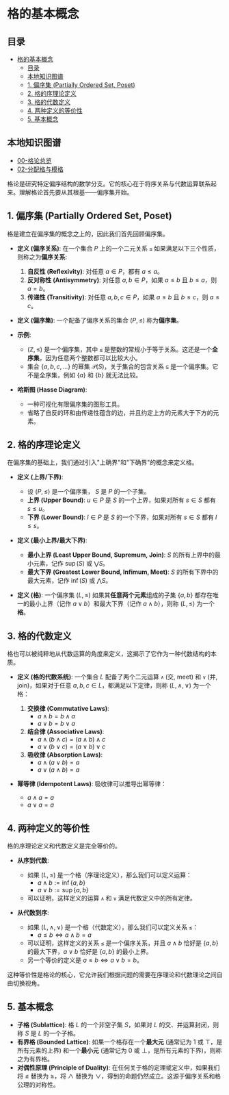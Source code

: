 # 格的基本概念

<!-- 本地目录区块 -->
## 目录

- [格的基本概念](#格的基本概念)
  - [目录](#目录)
  - [本地知识图谱](#本地知识图谱)
  - [1. 偏序集 (Partially Ordered Set, Poset)](#1-偏序集-partially-ordered-set-poset)
  - [2. 格的序理论定义](#2-格的序理论定义)
  - [3. 格的代数定义](#3-格的代数定义)
  - [4. 两种定义的等价性](#4-两种定义的等价性)
  - [5. 基本概念](#5-基本概念)

<!-- 本地知识图谱区块 -->
## 本地知识图谱

- [00-格论总览](./00-格论总览.md)
- [02-分配格与模格](./02-分配格与模格.md)

格论是研究特定偏序结构的数学分支。它的核心在于将序关系与代数运算联系起来。理解格论首先要从其根基——偏序集开始。

## 1. 偏序集 (Partially Ordered Set, Poset)

格是建立在偏序集的概念之上的，因此我们首先回顾偏序集。

- **定义 (偏序关系)**: 在一个集合 $P$ 上的一个二元关系 `≤` 如果满足以下三个性质，则称之为**偏序关系**:
    1. **自反性 (Reflexivity)**: 对任意 $a \in P$，都有 $a \le a$。
    2. **反对称性 (Antisymmetry)**: 对任意 $a, b \in P$，如果 $a \le b$ 且 $b \le a$，则 $a = b$。
    3. **传递性 (Transitivity)**: 对任意 $a, b, c \in P$，如果 $a \le b$ 且 $b \le c$，则 $a \le c$。

- **定义 (偏序集)**: 一个配备了偏序关系的集合 $(P, \le)$ 称为**偏序集**。

- **示例**:
  - $(\mathbb{Z}, \le)$ 是一个偏序集，其中 `≤` 是整数的常规小于等于关系。这还是一个**全序集**，因为任意两个整数都可以比较大小。
  - 集合 $\{a, b, c, ...\}$ 的幂集 $\mathcal{P}(S)$，关于集合的包含关系 `⊆` 是一个偏序集。它不是全序集，例如 $\{a\}$ 和 $\{b\}$ 就无法比较。

- **哈斯图 (Hasse Diagram)**:
  - 一种可视化有限偏序集的图形工具。
  - 省略了自反的环和由传递性蕴含的边，并且约定上方的元素大于下方的元素。

## 2. 格的序理论定义

在偏序集的基础上，我们通过引入"上确界"和"下确界"的概念来定义格。

- **定义 (上界/下界)**:
  - 设 $(P, \le)$ 是一个偏序集， $S$ 是 $P$ 的一个子集。
  - **上界 (Upper Bound)**: $u \in P$ 是 $S$ 的一个上界，如果对所有 $s \in S$ 都有 $s \le u$。
  - **下界 (Lower Bound)**: $l \in P$ 是 $S$ 的一个下界，如果对所有 $s \in S$ 都有 $l \le s$。

- **定义 (最小上界/最大下界)**:
  - **最小上界 (Least Upper Bound, Supremum, Join)**: $S$ 的所有上界中的最小元素，记作 $\sup(S)$ 或 $\bigvee S$。
  - **最大下界 (Greatest Lower Bound, Infimum, Meet)**: $S$ 的所有下界中的最大元素，记作 $\inf(S)$ 或 $\bigwedge S$。

- **定义 (格)**:
    一个偏序集 $(L, \le)$ 如果其**任意两个元素**组成的子集 $\{a, b\}$ 都存在唯一的最小上界（记作 $a \lor b$）和最大下界（记作 $a \land b$），则称 $(L, \le)$ 为一个**格**。

## 3. 格的代数定义

格也可以被纯粹地从代数运算的角度来定义，这揭示了它作为一种代数结构的本质。

- **定义 (格的代数系统)**:
    一个集合 $L$ 配备了两个二元运算 `∧` (交, meet) 和 `∨` (并, join)，如果对于任意 $a, b, c \in L$，都满足以下定律，则称 $(L, \land, \lor)$ 为一个格：
    1. **交换律 (Commutative Laws)**:
        - $a \land b = b \land a$
        - $a \lor b = b \lor a$
    2. **结合律 (Associative Laws)**:
        - $a \land (b \land c) = (a \land b) \land c$
        - $a \lor (b \lor c) = (a \lor b) \lor c$
    3. **吸收律 (Absorption Laws)**:
        - $a \land (a \lor b) = a$
        - $a \lor (a \land b) = a$

- **幂等律 (Idempotent Laws)**: 吸收律可以推导出幂等律：
  - $a \land a = a$
  - $a \lor a = a$

## 4. 两种定义的等价性

格的序理论定义和代数定义是完全等价的。

- **从序到代数**:
  - 如果 $(L, \le)$ 是一个格（序理论定义），那么我们可以定义运算：
    - $a \land b := \inf\{a, b\}$
    - $a \lor b := \sup\{a, b\}$
  - 可以证明，这样定义的运算 `∧` 和 `∨` 满足代数定义中的所有定律。

- **从代数到序**:
  - 如果 $(L, \land, \lor)$ 是一个格（代数定义），那么我们可以定义关系 `≤`：
    - $a \le b \iff a \land b = a$
  - 可以证明，这样定义的关系 `≤` 是一个偏序关系，并且 $a \land b$ 恰好是 $\{a,b\}$ 的最大下界，$a \lor b$ 恰好是 $\{a,b\}$ 的最小上界。
  - 另一个等价的定义是 $a \le b \iff a \lor b = b$。

这种等价性是格论的核心，它允许我们根据问题的需要在序理论和代数理论之间自由切换视角。

## 5. 基本概念

- **子格 (Sublattice)**: 格 $L$ 的一个非空子集 $S$，如果对 $L$ 的交、并运算封闭，则称 $S$ 是 $L$ 的一个子格。
- **有界格 (Bounded Lattice)**: 如果一个格存在一个**最大元** (通常记为 1 或 $\top$，是所有元素的上界) 和一个**最小元** (通常记为 0 或 $\bot$，是所有元素的下界)，则称之为有界格。
- **对偶性原理 (Principle of Duality)**: 在任何关于格的定理或定义中，如果我们将 $\le$ 替换为 $\ge$，将 $\land$ 替换为 $\lor$，得到的命题仍然成立。这源于偏序关系和格公理的对称性。
